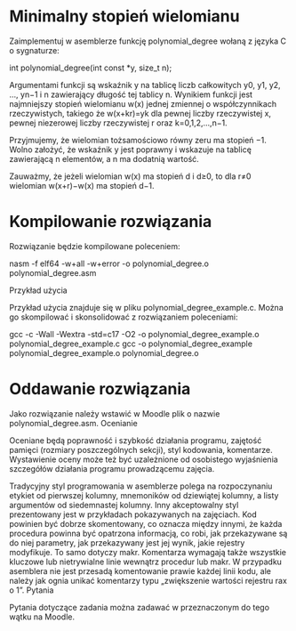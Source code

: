 # Minimalny stopień wielomianu

Zaimplementuj w asemblerze funkcję polynomial_degree wołaną z języka C o sygnaturze:

int polynomial_degree(int const *y, size_t n);

Argumentami funkcji są wskaźnik y na tablicę liczb całkowitych y0, y1, y2, …, yn−1 i n zawierający długość tej tablicy n. Wynikiem funkcji jest najmniejszy stopień wielomianu w(x) jednej zmiennej o współczynnikach rzeczywistych, takiego że w(x+kr)=yk dla pewnej liczby rzeczywistej x, pewnej niezerowej liczby rzeczywistej r oraz k=0,1,2,…,n−1.

Przyjmujemy, że wielomian tożsamościowo równy zeru ma stopień −1. 
Wolno założyć, że wskaźnik y jest poprawny i wskazuje na tablicę zawierającą n elementów, a n ma dodatnią wartość.

Zauważmy, że jeżeli wielomian w(x)
ma stopień d i d≥0, to dla r≠0 wielomian w(x+r)−w(x) ma stopień d−1.


# Kompilowanie rozwiązania

Rozwiązanie będzie kompilowane poleceniem:

nasm -f elf64 -w+all -w+error -o polynomial_degree.o polynomial_degree.asm

Przykład użycia

Przykład użycia znajduje się w pliku polynomial_degree_example.c. Można go skompilować i skonsolidować z rozwiązaniem poleceniami:

gcc -c -Wall -Wextra -std=c17 -O2 -o polynomial_degree_example.o polynomial_degree_example.c
gcc -o polynomial_degree_example polynomial_degree_example.o polynomial_degree.o


# Oddawanie rozwiązania

Jako rozwiązanie należy wstawić w Moodle plik o nazwie polynomial_degree.asm.
Ocenianie

Oceniane będą poprawność i szybkość działania programu, zajętość pamięci (rozmiary poszczególnych sekcji), styl kodowania, komentarze. Wystawienie oceny może też być uzależnione od osobistego wyjaśnienia szczegółów działania programu prowadzącemu zajęcia.

Tradycyjny styl programowania w asemblerze polega na rozpoczynaniu etykiet od pierwszej kolumny, mnemoników od dziewiątej kolumny, a listy argumentów od siedemnastej kolumny. Inny akceptowalny styl prezentowany jest w przykładach pokazywanych na zajęciach. Kod powinien być dobrze skomentowany, co oznacza między innymi, że każda procedura powinna być opatrzona informacją, co robi, jak przekazywane są do niej parametry, jak przekazywany jest jej wynik, jakie rejestry modyfikuje. To samo dotyczy makr. Komentarza wymagają także wszystkie kluczowe lub nietrywialne linie wewnątrz procedur lub makr. W przypadku asemblera nie jest przesadą komentowanie prawie każdej linii kodu, ale należy jak ognia unikać komentarzy typu „zwiększenie wartości rejestru rax o 1”.
Pytania

Pytania dotyczące zadania można zadawać w przeznaczonym do tego wątku na Moodle.
